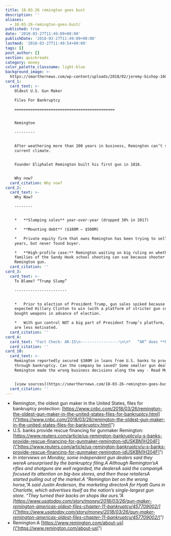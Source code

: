 ```yaml
---
title: 18.03.26 remington goes bust
description: ''
aliases:
  - 18-03-26-remington-goes-bust/
published: true
date: '2018-03-27T11:49:09+00:00'
publishDate: '2018-03-27T11:49:09+00:00'
lastmod: '2018-03-27T11:49:54+00:00'
tags: []
post_author: []
section: quickreads
category: money
color_palette_classname: light-blue
background_image: >-
  https://smarthernews.com/wp-content/uploads/2018/02/jeremy-bishop-160885-unsplash-360x360.jpg
card_1:
  card_text: >-
    Oldest U.S. Gun Maker  

    Files For Bankruptcy

    ============================================


    Remington

    ---------


    After weathering more than 200 years in business, Remington can’t survive
    current climate.


    Founder Eliphalet Remington built his first gun in 1816.


    Why now?
  card_citation: Why now?
card_2:
  card_text: >-
    Why Now?

    --------


    *   **Slumping sales** year-over-year (dropped 30% in 2017)

    *   **Mounting debt** ($100M – $500M)

    *   Private equity firm that owns Remington has been trying to sell it for
    years, but never found buyer.

    *   **High-profile case:** Remington waiting on big ruling on whether victim
    families of the Sandy Hook school shooting can sue because shooter used a
    Remington gun.
  card_citation: ''
card_3:
  card_text: >-
    To Blame? “Trump Slump”

    -----------------------


    *   Prior to election of President Trump, gun sales spiked because those who
    expected Hillary Clinton to win (with a platform of stricter gun control)
    bought weapons in advance of election.

    *   With gun control NOT a big part of President Trump’s platform, buyers
    are less motivated.
  card_citation: ''
card_4:
  card_text: "Fact Check: AR-15\n-----------------\n\n*   “AR” does **NOT** stand for “automatic rifle” or “assault rifle.”\n*   AR = stands for ArmaLite.\n*   AR-15 = a specific model of a semi-auto rifle produced by ArmaLite. Other gun makers have their own model numbers for similar style weapons.A **Though often used as a general term, an a\x1CARa\x1D is a specific gun by a specific company.A**"
  card_citation: ''
card_10:
  card_text: >-
    Remington reportedly secured $300M in loans from U.S. banks to proceed
    through bankruptcy. Can the company be saved? Some smaller gun dealers say
    Remington made the wrong business decisions along the way - Read More:


    [view sources](https://smarthernews.com/18-03-26-remington-goes-bust/)
  card_citation: ''
---
```

*   Remington, the oldest gun maker in the United States, files for bankruptcy protection: [https://www.cnbc.com/2018/03/26/remington-the-oldest-gun-maker-in-the-united-states-files-for-bankruptcy.html](\"https://www.cnbc.com/2018/03/26/remington-the-oldest-gun-maker-in-the-united-states-files-for-bankruptcy.html\")
*   U.S. banks provide rescue financing for gunmaker Remington: [https://www.reuters.com/article/us-remington-bankruptcy/u-s-banks-provide-rescue-financing-for-gunmaker-remington-idUSKBN1H204F](\"https://www.reuters.com/article/us-remington-bankruptcy/u-s-banks-provide-rescue-financing-for-gunmaker-remington-idUSKBN1H204F\")
*   _In interviews on Monday, some independent gun dealers said they wereA unsurprised by the bankruptcy filing.A Although Remington’sA rifles and shotguns are well regarded, the dealersA said the companyA focused its attention on big-box stores, and then those retailersA started pulling out of the market.A_ _“Remington bet on the wrong horse,”A said Justin Anderson, the marketing directorA for Hyatt Guns in Charlotte, which advertises itself as the nation’s single-largest gun store. “They turned their backs on shops like ours.”A [https://www.usatoday.com/story/money/2018/03/26/gun-maker-remington-americas-oldest-files-chapter-11-bankruptcy/457709002/](\"https://www.usatoday.com/story/money/2018/03/26/gun-maker-remington-americas-oldest-files-chapter-11-bankruptcy/457709002/\")_
*   Remington:A [https://www.remington.com/about-us](\"https://www.remington.com/about-us\")